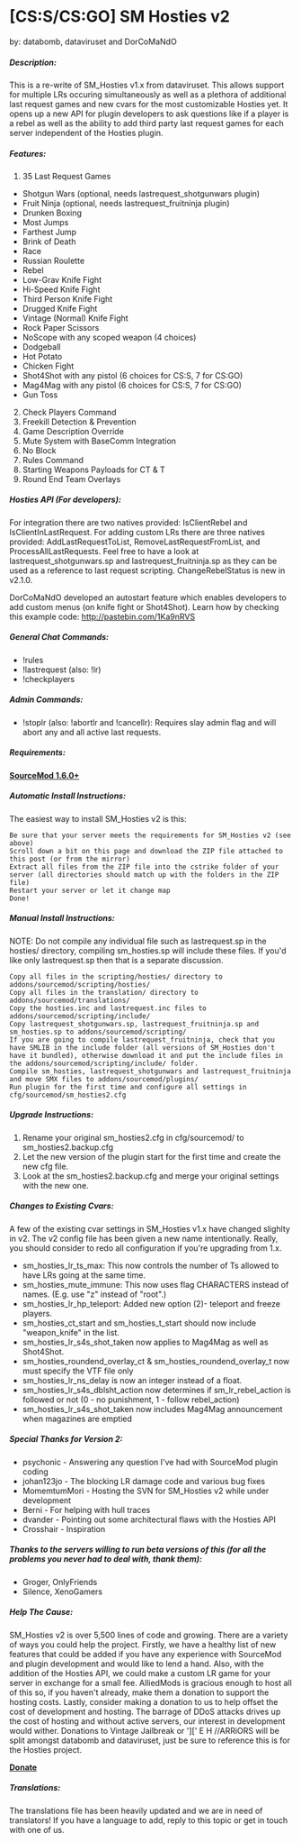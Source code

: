 # [CS:S/CS:GO] SM Hosties v2 #
by: databomb, dataviruset and DorCoMaNdO

##### Description:

This is a re-write of SM_Hosties v1.x from dataviruset. This allows support for multiple LRs occuring simultaneously as well as a plethora of additional last request games and new cvars for the most customizable Hosties yet.
It opens up a new API for plugin developers to ask questions like if a player is a rebel as well as the ability to add third party last request games for each server independent of the Hosties plugin.

##### Features:

1. 35 Last Request Games
 + Shotgun Wars (optional, needs lastrequest_shotgunwars plugin)
 + Fruit Ninja (optional, needs lastrequest_fruitninja plugin)
 + Drunken Boxing
 + Most Jumps
 + Farthest Jump
 + Brink of Death
 + Race
 + Russian Roulette
 + Rebel
 + Low-Grav Knife Fight
 + Hi-Speed Knife Fight
 + Third Person Knife Fight
 + Drugged Knife Fight
 + Vintage (Normal) Knife Fight
 + Rock Paper Scissors
 + NoScope with any scoped weapon (4 choices)
 + Dodgeball
 + Hot Potato
 + Chicken Fight
 + Shot4Shot with any pistol (6 choices for CS:S, 7 for CS:GO)
 + Mag4Mag with any pistol (6 choices for CS:S, 7 for CS:GO)
 + Gun Toss
2. Check Players Command
3. Freekill Detection & Prevention
4. Game Description Override
5. Mute System with BaseComm Integration
6. No Block
7. Rules Command
8. Starting Weapons Payloads for CT & T
9. Round End Team Overlays

##### Hosties API (For developers):

For integration there are two natives provided: IsClientRebel and IsClientInLastRequest.
For adding custom LRs there are three natives provided: AddLastRequestToList, RemoveLastRequestFromList, and ProcessAllLastRequests.
Feel free to have a look at lastrequest_shotgunwars.sp and lastrequest_fruitninja.sp as they can be used as a reference to last request scripting.
ChangeRebelStatus is new in v2.1.0.

DorCoMaNdO developed an autostart feature which enables developers to add custom menus (on knife fight or Shot4Shot). Learn how by checking this example code:
http://pastebin.com/1Ka9nRVS

##### General Chat Commands:
+ !rules
+ !lastrequest (also: !lr)
+ !checkplayers

##### Admin Commands:
+ !stoplr (also: !abortlr and !cancellr): Requires slay admin flag and will abort any and all active last requests.

##### Requirements:
[**SourceMod 1.6.0+**](http://www.sourcemod.net/snapshots.php)

##### Automatic Install Instructions:
The easiest way to install SM_Hosties v2 is this:

    Be sure that your server meets the requirements for SM_Hosties v2 (see above)
    Scroll down a bit on this page and download the ZIP file attached to this post (or from the mirror)
    Extract all files from the ZIP file into the cstrike folder of your server (all directories should match up with the folders in the ZIP file)
    Restart your server or let it change map
    Done!

##### Manual Install Instructions:
NOTE: Do not compile any individual file such as lastrequest.sp in the hosties/ directory, compiling sm_hosties.sp will include these files.
If you'd like only lastrequest.sp then that is a separate discussion.

    Copy all files in the scripting/hosties/ directory to addons/sourcemod/scripting/hosties/
    Copy all files in the translation/ directory to addons/sourcemod/translations/
    Copy the hosties.inc and lastrequest.inc files to addons/sourcemod/scripting/include/
    Copy lastrequest_shotgunwars.sp, lastrequest_fruitninja.sp and sm_hosties.sp to addons/sourcemod/scripting/
    If you are going to compile lastrequest_fruitninja, check that you have SMLIB in the include folder (all versions of SM_Hosties don't have it bundled), otherwise download it and put the include files in the addons/sourcemod/scripting/include/ folder.
    Compile sm_hosties, lastrequest_shotgunwars and lastrequest_fruitninja and move SMX files to addons/sourcemod/plugins/
    Run plugin for the first time and configure all settings in cfg/sourcemod/sm_hosties2.cfg


##### Upgrade Instructions:

1. Rename your original sm_hosties2.cfg in cfg/sourcemod/ to sm_hosties2.backup.cfg
2. Let the new version of the plugin start for the first time and create the new cfg file.
3. Look at the sm_hosties2.backup.cfg and merge your original settings with the new one.

##### Changes to Existing Cvars:

A few of the existing cvar settings in SM_Hosties v1.x have changed slighlty in v2. The v2 config file has been given a new name intentionally.
Really, you should consider to redo all configuration if you're upgrading from 1.x.

+ sm_hosties_lr_ts_max: This now controls the number of Ts allowed to have LRs going at the same time.
+ sm_hosties_mute_immune: This now uses flag CHARACTERS instead of names. (E.g. use "z" instead of "root".)
+ sm_hosties_lr_hp_teleport: Added new option (2)- teleport and freeze players.
+ sm_hosties_ct_start and sm_hosties_t_start should now include "weapon_knife" in the list.
+ sm_hosties_lr_s4s_shot_taken now applies to Mag4Mag as well as Shot4Shot.
+ sm_hosties_roundend_overlay_ct & sm_hosties_roundend_overlay_t now must specify the VTF file only
+ sm_hosties_lr_ns_delay is now an integer instead of a float.
+ sm_hosties_lr_s4s_dblsht_action now determines if sm_lr_rebel_action is followed or not (0 - no punishment, 1 - follow rebel_action)
+ sm_hosties_lr_s4s_shot_taken now includes Mag4Mag announcement when magazines are emptied

##### Special Thanks for Version 2:

+ psychonic - Answering any question I've had with SourceMod plugin coding
+ johan123jo - The blocking LR damage code and various bug fixes
+ MomemtumMori - Hosting the SVN for SM_Hosties v2 while under development
+ Berni - For helping with hull traces
+ dvander - Pointing out some architectural flaws with the Hosties API
+ Crosshair - Inspiration

##### Thanks to the servers willing to run beta versions of this (for all the problems you never had to deal with, thank them):
+ Groger, OnlyFriends
+ Silence, XenoGamers

##### Help The Cause:

SM_Hosties v2 is over 5,500 lines of code and growing. There are a variety of ways you could help the project.
Firstly, we have a healthy list of new features that could be added if you have any experience with SourceMod and plugin development and would like to lend a hand. Also, with the addition of the Hosties API, we could make a custom LR game for your server in exchange for a small fee. AlliedMods is gracious enough to host all of this so, if you haven't already, make them a donation to support the hosting costs. Lastly, consider making a donation to us to help offset the cost of development and hosting. The barrage of DDoS attacks drives up the cost of hosting and without active servers, our interest in development would wither. Donations to Vintage Jailbreak or '][' E H \/\/ARRiORS will be split amongst databomb and dataviruset, just be sure to reference this is for the Hosties project.

[**Donate**](https://www.paypal.com/cgi-bin/webscr?cmd=_donations&business=VintageJailbreak%40gmail%2ecom&lc=US&item_name=Hosties%20Development%20Fund&item_number=hosties&no_note=0&currency_code=USD&bn=PP%2dDonationsBF%3abtn_donate_SM%2egif%3aNonHostedGuest)

##### Translations:

The translations file has been heavily updated and we are in need of translators! If you have a language to add, reply to this topic or get in touch with one of us.
